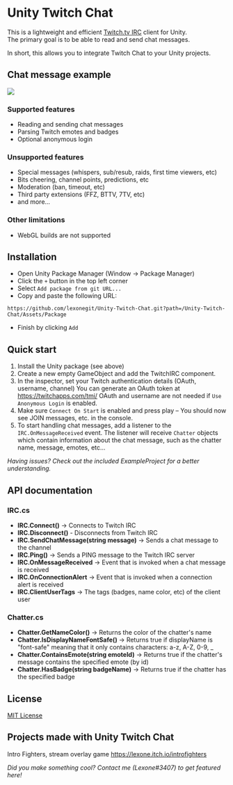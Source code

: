 # Unity Twitch Chat

This is a lightweight and efficient [Twitch.tv IRC](https://dev.twitch.tv/docs/irc/) client for Unity.<br>The primary goal is to be able to read and send chat messages.

In short, this allows you to integrate Twitch Chat to your Unity projects.

## Chat message example
<img src="https://user-images.githubusercontent.com/18125997/210407885-b2c49e1e-4537-41e9-ad5b-2d8c4c8f1077.png">

### Supported features
- Reading and sending chat messages
- Parsing Twitch emotes and badges
- Optional anonymous login

### Unsupported features
- Special messages (whispers, sub/resub, raids, first time viewers, etc)
- Bits cheering, channel points, predictions, etc
- Moderation (ban, timeout, etc)
- Third party extensions (FFZ, BTTV, 7TV, etc)
- and more...

### Other limitations
- WebGL builds are not supported

## Installation

- Open Unity Package Manager (Window -> Package Manager)
- Click the `+` button in the top left corner
- Select `Add package from git URL...`
- Copy and paste the following URL:<br>
```
https://github.com/lexonegit/Unity-Twitch-Chat.git?path=/Unity-Twitch-Chat/Assets/Package
```
- Finish by clicking `Add`


## Quick start
1. Install the Unity package (see above)
2. Create a new empty GameObject and add the TwitchIRC component.
3. In the inspector, set your Twitch authentication details (OAuth, username, channel) 
You can generate an OAuth token at https://twitchapps.com/tmi/
OAuth and username are not needed if `Use Anonymous Login` is enabled. 
4. Make sure `Connect On Start` is enabled and press play – You should now see JOIN messages, etc. in the console.
5. To start handling chat messages, add a listener to the `IRC.OnMessageReceived` event. The listener will receive `Chatter` objects which contain information about the chat message, such as the chatter name, message, emotes, etc...

<i>Having issues? Check out the included ExampleProject for a better understanding.</i>

## API documentation

### IRC.cs
- **IRC.Connect()** -> Connects to Twitch IRC
- **IRC.Disconnect()** - Disconnects from Twitch IRC
- **IRC.SendChatMessage(string message)** -> Sends a chat message to the channel
- **IRC.Ping()** -> Sends a PING message to the Twitch IRC server
- **IRC.OnMessageReceived** -> Event that is invoked when a chat message is received
- **IRC.OnConnectionAlert** -> Event that is invoked when a connection alert is received
- **IRC.ClientUserTags** -> The tags (badges, name color, etc) of the client user

### Chatter.cs
- **Chatter.GetNameColor()** -> Returns the color of the chatter's name
- **Chatter.IsDisplayNameFontSafe()** -> Returns true if displayName is "font-safe" meaning that it only contains characters: a-z, A-Z, 0-9, _
- **Chatter.ContainsEmote(string emoteId)** -> Returns true if the chatter's message contains the specified emote (by id)
- **Chatter.HasBadge(string badgeName)** -> Returns true if the chatter has the specified badge

## License
<a href="https://github.com/lexonegit/Unity-Twitch-Chat/blob/master/LICENSE">MIT License</a>

## Projects made with Unity Twitch Chat

Intro Fighters, stream overlay game https://lexone.itch.io/introfighters

*Did you make something cool? Contact me (Lexone#3407) to get featured here!*